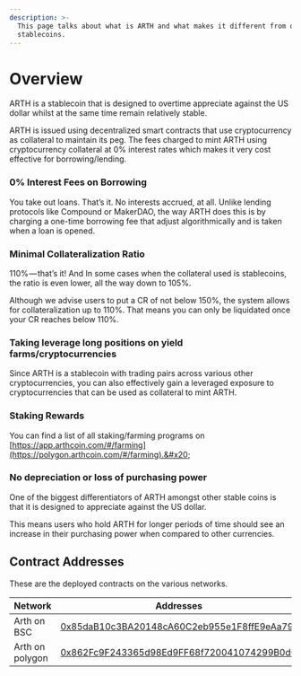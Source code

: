 ```yaml
---
description: >-
  This page talks about what is ARTH and what makes it different from other
  stablecoins.
---
```


# Overview

ARTH is a stablecoin that is designed to overtime appreciate against the US dollar whilst at the same time remain relatively stable.

ARTH is issued using decentralized smart contracts that use cryptocurrency as collateral to maintain its peg. The fees charged to mint ARTH using cryptocurrency collateral at 0% interest rates which makes it very cost effective for borrowing/lending.

### 0% Interest Fees on Borrowing

You take out loans. That’s it. No interests accrued, at all. Unlike lending protocols like Compound or MakerDAO, the way ARTH does this is by charging a one-time borrowing fee that adjust algorithmically and is taken when a loan is opened.

### **Minimal Collateralization Ratio**

110% — that’s it! And In some cases when the collateral used is stablecoins, the ratio is even lower, all the way down to 105%.

Although we advise users to put a CR of not below 150%, the system allows for collateralization up to 110%. That means you can only be liquidated once your CR reaches below 110%.

### Taking leverage long positions on yield farms/cryptocurrencies

Since ARTH is a stablecoin with trading pairs across various other cryptocurrencies, you can also effectively gain a leveraged exposure to cryptocurrencies that can be used as collateral to mint ARTH.

### **Staking Rewards**

You can find a list of all staking/farming programs on [https://app.arthcoin.com/#/farming](https://polygon.arthcoin.com/#/farming).&#x20;

### No depreciation or loss of purchasing power

One of the biggest differentiators of ARTH amongst other stable coins is that it is designed to appreciate against the US dollar.&#x20;

This means users who hold ARTH for longer periods of time should see an increase in their purchasing power when compared to other currencies.

## Contract Addresses

These are the deployed contracts on the various networks.

| Network         | Addresses                                                                                                                |
| --------------- | ------------------------------------------------------------------------------------------------------------------------ |
| Arth on BSC     | ​[0x85daB10c3BA20148cA60C2eb955e1F8ffE9eAa79](https://bscscan.com/token/0x85daB10c3BA20148cA60C2eb955e1F8ffE9eAa79)      |
| Arth on polygon | ​[0x862Fc9F243365d98Ed9FF68f720041074299B0dC](https://polygonscan.com/token/0x862Fc9F243365d98Ed9FF68f720041074299B0dC)  |
